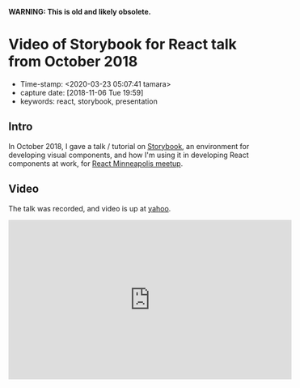 **WARNING: This is old and likely obsolete.**

Video of Storybook for React talk from October 2018
===================================================

-   Time-stamp: \<2020-03-23 05:07:41 tamara\>
-   capture date: \[2018-11-06 Tue 19:59\]
-   keywords: react, storybook, presentation

Intro
-----

In October 2018, I gave a talk / tutorial on [Storybook](https://storybook.js.org/basics/introduction/), an environment for developing visual components, and how I\'m using it in developing React components at work, for [React Minneapolis meetup](https://twitter.com/ReactMpls).

Video
-----

The talk was recorded, and video is up at [yahoo](https://youtu.be/9B-IB2U3qSI).

<iframe width="560" height="315" src="https://www.youtube.com/embed/9B-IB2U3qSI" frameborder="0" allow="accelerometer; autoplay; encrypted-media; gyroscope; picture-in-picture" allowfullscreen></iframe>
